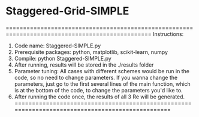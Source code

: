 # Staggered-Grid-SIMPLE
================================================================================================
Instructions:
1. Code name: Staggered-SIMPLE.py
2. Prerequisite packages: python, matplotlib, scikit-learn, numpy
3. Compile: python Staggered-SIMPLE.py
4. After running, results will be stored in the ./results folder
5. Parameter tuning: All cases with different schemes would be run in the code, so no need to change parameters. If you wanna change the parameters, just go to the first several lines of the main function, which is at the bottom of the code, to change the parameters you'd like to.
6. After running the code once, the results of all 3 Re will be generated.
================================================================================================

